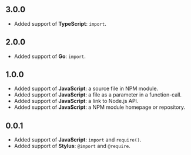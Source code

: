## 3.0.0
- Added support of **TypeScript**: `import`.

## 2.0.0
- Added support of **Go**: `import`.

## 1.0.0
- Added support of **JavaScript**: a source file in NPM module.
- Added support of **JavaScript**: a file as a parameter in a function-call.
- Added support of **JavaScript**: a link to Node.js API.
- Added support of **JavaScript**: a NPM module homepage or repository.

## 0.0.1
- Added support of **JavaScript**: `import` and `require()`.
- Added support of **Stylus**: `@import` and `@require`.
